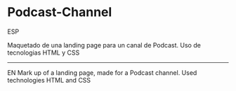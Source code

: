 # Podcast-Channel

ESP

Maquetado de una landing page para un canal de Podcast.
Uso de tecnologias HTML y CSS

--------------------------------------------------------------------
EN
Mark up of a landing page, made for a Podcast channel.
Used technologies HTML and CSS
